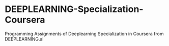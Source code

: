 # DEEPLEARNING-Specialization-Coursera
Programming Assignments of Deeplearning Specialization in Coursera from DEEPLEARNING.ai
